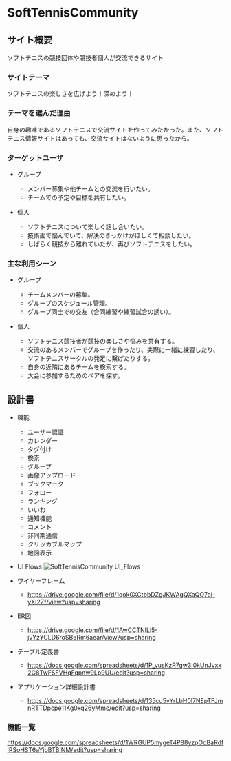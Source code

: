 # SoftTennisCommunity

## サイト概要
ソフトテニスの競技団体や競技者個人が交流できるサイト

### サイトテーマ
ソフトテニスの楽しさを広げよう！深めよう！

### テーマを選んだ理由
自身の趣味であるソフトテニスで交流サイトを作ってみたかった。また、ソフトテニス情報サイトはあっても、交流サイトはないように思ったから。

### ターゲットユーザ
- グループ
  - メンバー募集や他チームとの交流を行いたい。
  - チームでの予定や目標を共有したい。

- 個人
  - ソフトテニスについて楽しく話し合いたい。
  - 技術面で悩んでいて、解決のきっかけがほしくて相談したい。
  - しばらく競技から離れていたが、再びソフトテニスをしたい。

### 主な利用シーン
- グループ
  - チームメンバーの募集。
  - グループのスケジュール管理。
  - グループ同士での交友（合同練習や練習試合の誘い）。

- 個人
  - ソフトテニス競技者が競技の楽しさや悩みを共有する。
  - 交流のあるメンバーでグループを作ったり、実際に一緒に練習したり、ソフトテニスサークルの発足に繋げたりする。
  - 自身の近隣にあるチームを検索する。
  - 大会に参加するためのペアを探す。

## 設計書
- 機能
  - ユーザー認証
  - カレンダー
  - タグ付け
  - 検索
  - グループ
  - 画像アップロード
  - ブックマーク
  - フォロー
  - ランキング
  - いいね
  - 通知機能
  - コメント
  - 非同期通信
  - クリッカブルマップ
  - 地図表示

- UI Flows
![SoftTennisCommunity UI_Flows](https://user-images.githubusercontent.com/64352287/89249365-f6852180-d64c-11ea-9233-e40144d8ffd8.png)

- ワイヤーフレーム
  - <https://drive.google.com/file/d/1qok0XCtbbDZgJKWAgQXaQO7oi-yXI2Zf/view?usp=sharing>

- ER図
  - <https://drive.google.com/file/d/1AwCCTNILi5-jvYzYCLD6roSB5Rm6aear/view?usp=sharing>

- テーブル定義書
  - https://docs.google.com/spreadsheets/d/1P_vusKzR7qw3I0kUnJvxx2G8TwFSFVHqFqpnw9Lp9UU/edit?usp=sharing

- アプリケーション詳細設計書
  - <https://docs.google.com/spreadsheets/d/135cu5vYrLbH0l7NEpTFJmnRTTDpcpe11Kg0xq26yMmc/edit?usp=sharing>


### 機能一覧
<https://docs.google.com/spreadsheets/d/1WRGUP5mygeT4P88yzpOoBaRdfIRSoHST6aYjoBTBINM/edit?usp=sharing>


